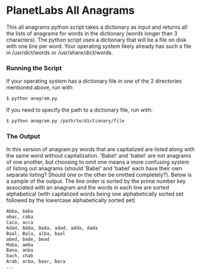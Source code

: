 # PlanetLabs All Anagrams
This all anagrams python script takes a dictionary as input and returns all the lists of anagrams for words in the dictionary (words longer than 3 characters). The python script uses a dictionary that will be a file on disk with one line per word. Your operating system likely already has such a file in /usr/dict/words or /usr/share/dict/words.

### Running the Script
If your operating system has a dictionary file in one of the 2 directories mentioned above, run with:
```bash
$ python anagram.py
```

If you need to specify the path to a dictionary file, run with:
```bash
$ python anagram.py /path/to/dictionary/file
```

### The Output
In this version of anagram.py words that are capitalized are listed along with the same word without capitalization. 'Babel' and 'babel' are not anagrams of one another, but choosing to omit one means a more confusing system of listing out anagrams (should 'Babel' and 'babel' each have their own separate listing? Should one or the other be omitted completely?). Below is a sample of the output. The line order is sorted by the prime number key associated with an anagram and the words in each line are sorted alphabetical (with capitalized words being one alphabetically sorted set followed by the lowercase alphabetically sorted set)
```bash
Abba, baba
abac, caba
Caca, acca
Adad, Adda, Dada, adad, adda, dada
Baal, Bala, alba, baal
abed, bade, bead
Maba, amba
Bana, anba
bach, chab
Arab, arba, baar, bara
...
```
